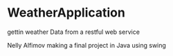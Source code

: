 # WeatherApplication
gettin weather Data from a restful web service

Nelly Alfimov
making a final project in Java using swing
